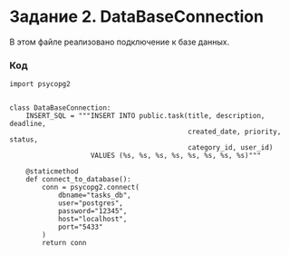 # Задание 2. DataBaseConnection

В этом файле реализовано подключение к базе данных.

### Код

    import psycopg2
    
    
    class DataBaseConnection:
        INSERT_SQL = """INSERT INTO public.task(title, description, deadline, 
                                                created_date, priority, status, 
                                                category_id, user_id)
                        VALUES (%s, %s, %s, %s, %s, %s, %s, %s)"""
    
        @staticmethod
        def connect_to_database():
            conn = psycopg2.connect(
                dbname="tasks_db",
                user="postgres",
                password="12345",
                host="localhost",
                port="5433"
            )
            return conn
